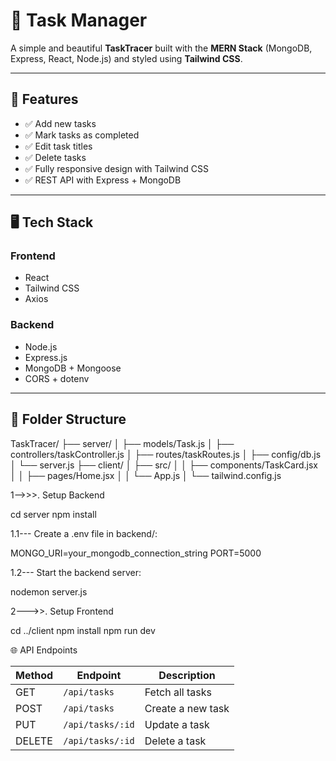 # 📝 Task Manager

A simple and beautiful **TaskTracer** built with the **MERN Stack** (MongoDB, Express, React, Node.js) and styled using **Tailwind CSS**.

---

## 🚀 Features

- ✅ Add new tasks
- ✅ Mark tasks as completed
- ✅ Edit task titles
- ✅ Delete tasks
- ✅ Fully responsive design with Tailwind CSS
- ✅ REST API with Express + MongoDB

---

## 🖥️ Tech Stack

### Frontend
- React
- Tailwind CSS
- Axios

### Backend
- Node.js
- Express.js
- MongoDB + Mongoose
- CORS + dotenv

---

## 📂 Folder Structure

TaskTracer/
├── server/
│ ├── models/Task.js
│ ├── controllers/taskController.js
│ ├── routes/taskRoutes.js
│ ├── config/db.js
│ └── server.js
├── client/
│ ├── src/
│ │ ├── components/TaskCard.jsx
│ │ ├── pages/Home.jsx
│ │ └── App.js
│ └── tailwind.config.js

1-->>>. Setup Backend

cd server
npm install

1.1--- Create a .env file in backend/:

MONGO_URI=your_mongodb_connection_string
PORT=5000


1.2--- Start the backend server:

nodemon server.js

2--->>. Setup Frontend

cd ../client
npm install
npm run dev


🌐 API Endpoints

| Method | Endpoint         | Description       |
| ------ | ---------------- | ----------------- |
| GET    | `/api/tasks`     | Fetch all tasks   |
| POST   | `/api/tasks`     | Create a new task |
| PUT    | `/api/tasks/:id` | Update a task     |
| DELETE | `/api/tasks/:id` | Delete a task     |
